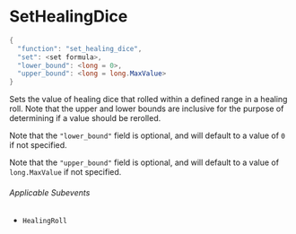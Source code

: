 # SetHealingDice

```c#
{
  "function": "set_healing_dice",
  "set": <set formula>,
  "lower_bound": <long = 0>,
  "upper_bound": <long = long.MaxValue>
}
```

Sets the value of healing dice that rolled within a defined range in a healing roll. Note that the upper and lower bounds are inclusive for the purpose of determining if a value should be rerolled.

Note that the `"lower_bound"` field is optional, and will default to a value of `0` if not specified.

Note that the `"upper_bound"` field is optional, and will default to a value of `long.MaxValue` if not specified.

###### Applicable Subevents
- `HealingRoll`